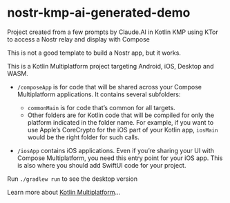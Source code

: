 # nostr-kmp-ai-generated-demo

Project created from a few prompts by Claude.AI in Kotlin KMP using KTor to access a Nostr relay and display with Compose

This is not a good template to build a Nostr app, but it works. 

This is a Kotlin Multiplatform project targeting Android, iOS, Desktop and WASM.

* `/composeApp` is for code that will be shared across your Compose Multiplatform applications.
  It contains several subfolders:
  - `commonMain` is for code that’s common for all targets.
  - Other folders are for Kotlin code that will be compiled for only the platform indicated in the folder name.
    For example, if you want to use Apple’s CoreCrypto for the iOS part of your Kotlin app,
    `iosMain` would be the right folder for such calls.

* `/iosApp` contains iOS applications. Even if you’re sharing your UI with Compose Multiplatform, 
  you need this entry point for your iOS app. This is also where you should add SwiftUI code for your project.

Run `./gradlew run` to see the desktop version

Learn more about [Kotlin Multiplatform](https://www.jetbrains.com/help/kotlin-multiplatform-dev/get-started.html)…

